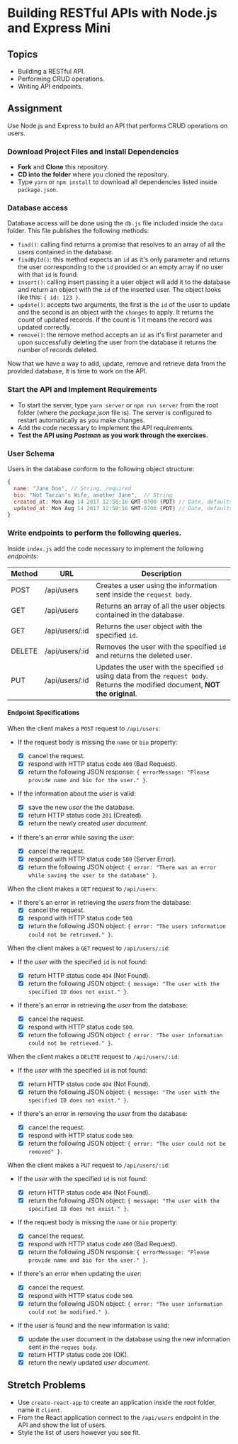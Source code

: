 # Building RESTful APIs with Node.js and Express Mini

## Topics

- Building a RESTful API.
- Performing CRUD operations.
- Writing API endpoints.

## Assignment

Use Node.js and Express to build an API that performs CRUD operations on users.

### Download Project Files and Install Dependencies

- **Fork** and **Clone** this repository.
- **CD into the folder** where you cloned the repository.
- Type `yarn` or `npm install` to download all dependencies listed inside `package.json`.

### Database access

Database access will be done using the `db.js` file included inside the `data` folder. This file publishes the following methods:

- `find()`: calling find returns a promise that resolves to an array of all the users contained in the database.
- `findById()`: this method expects an `id` as it's only parameter and returns the user corresponding to the `id` provided or an empty array if no user with that `id` is found.
- `insert()`: calling insert passing it a user object will add it to the database and return an object with the `id` of the inserted user. The object looks like this: `{ id: 123 }`.
- `update()`: accepts two arguments, the first is the `id` of the user to update and the second is an object with the `changes` to apply. It returns the count of updated records. If the count is 1 it means the record was updated correctly.
- `remove()`: the remove method accepts an `id` as it's first parameter and upon successfully deleting the user from the database it returns the number of records deleted.

Now that we have a way to add, update, remove and retrieve data from the provided database, it is time to work on the API.

### Start the API and Implement Requirements

- To start the server, type `yarn server` or `npm run server` from the root folder (where the _package.json_ file is). The server is configured to restart automatically as you make changes.
- Add the code necessary to implement the API requirements.
- **Test the API using _Postman_ as you work through the exercises.**

### User Schema

Users in the database conform to the following object structure:

```js
{
  name: "Jane Doe", // String, required
  bio: "Not Tarzan's Wife, another Jane",  // String
  created_at: Mon Aug 14 2017 12:50:16 GMT-0700 (PDT) // Date, defaults to current date
  updated_at: Mon Aug 14 2017 12:50:16 GMT-0700 (PDT) // Date, defaults to current date
}
```

### Write endpoints to perform the following queries.

Inside `index.js` add the code necessary to implement the following _endpoints_:

| Method | URL            | Description                                                                                                                       |
| ------ | -------------- | --------------------------------------------------------------------------------------------------------------------------------- |
| POST   | /api/users     | Creates a user using the information sent inside the `request body`.                                                              |
| GET    | /api/users     | Returns an array of all the user objects contained in the database.                                                               |
| GET    | /api/users/:id | Returns the user object with the specified `id`.                                                                                  |
| DELETE | /api/users/:id | Removes the user with the specified `id` and returns the deleted user.                                                            |
| PUT    | /api/users/:id | Updates the user with the specified `id` using data from the `request body`. Returns the modified document, **NOT the original**. |

#### Endpoint Specifications

When the client makes a `POST` request to `/api/users`:

- If the request body is missing the `name` or `bio` property:

  - [x] cancel the request.
  - [x] respond with HTTP status code `400` (Bad Request).
  - [x] return the following JSON response: `{ errorMessage: "Please provide name and bio for the user." }`.

- If the information about the _user_ is valid:

  - [x] save the new _user_ the the database.
  - [x] return HTTP status code `201` (Created).
  - [x] return the newly created _user document_.

- If there's an error while saving the _user_:
  - [x] cancel the request.
  - [x] respond with HTTP status code `500` (Server Error).
  - [x] return the following JSON object: `{ error: "There was an error while saving the user to the database" }`.

When the client makes a `GET` request to `/api/users`:

- If there's an error in retrieving the _users_ from the database:
  - [x] cancel the request.
  - [x] respond with HTTP status code `500`.
  - [x] return the following JSON object: `{ error: "The users information could not be retrieved." }`.

When the client makes a `GET` request to `/api/users/:id`:

- If the _user_ with the specified `id` is not found:

  - [x] return HTTP status code `404` (Not Found).
  - [x] return the following JSON object: `{ message: "The user with the specified ID does not exist." }`.

- If there's an error in retrieving the _user_ from the database:
  - [x] cancel the request.
  - [x] respond with HTTP status code `500`.
  - [x] return the following JSON object: `{ error: "The user information could not be retrieved." }`.

When the client makes a `DELETE` request to `/api/users/:id`:

- If the _user_ with the specified `id` is not found:

  - [x] return HTTP status code `404` (Not Found).
  - [x] return the following JSON object: `{ message: "The user with the specified ID does not exist." }`.

- If there's an error in removing the _user_ from the database:
  - [x] cancel the request.
  - [x] respond with HTTP status code `500`.
  - [x] return the following JSON object: `{ error: "The user could not be removed" }`.

When the client makes a `PUT` request to `/api/users/:id`:

- If the _user_ with the specified `id` is not found:

  - [x] return HTTP status code `404` (Not Found).
  - [x] return the following JSON object: `{ message: "The user with the specified ID does not exist." }`.

- If the request body is missing the `name` or `bio` property:

  - [x] cancel the request.
  - [x] respond with HTTP status code `400` (Bad Request).
  - [x] return the following JSON response: `{ errorMessage: "Please provide name and bio for the user." }`.

- If there's an error when updating the _user_:

  - [x] cancel the request.
  - [x] respond with HTTP status code `500`.
  - [x] return the following JSON object: `{ error: "The user information could not be modified." }`.

- If the user is found and the new information is valid:

  - [x] update the user document in the database using the new information sent in the `reques body`.
  - [x] return HTTP status code `200` (OK).
  - [x] return the newly updated _user document_.

## Stretch Problems

- Use `create-react-app` to create an application inside the root folder, name it `client`.
- From the React application connect to the `/api/users` endpoint in the API and show the list of users.
- Style the list of users however you see fit.
